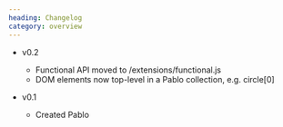 ```yaml
--- 
heading: Changelog
category: overview
---
```

* v0.2
	- Functional API moved to /extensions/functional.js
	- DOM elements now top-level in a Pablo collection, e.g. circle[0]

* v0.1
    - Created Pablo
